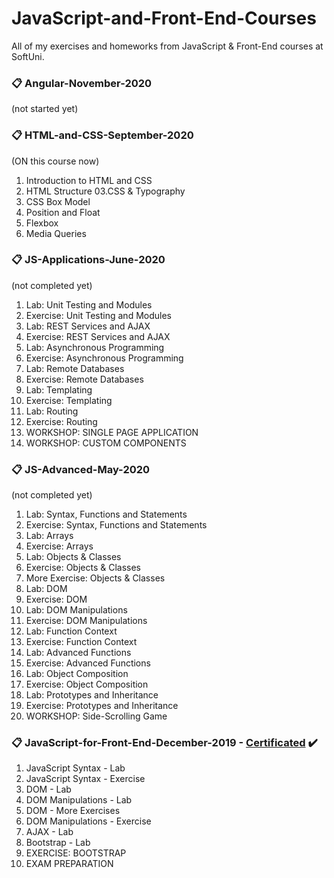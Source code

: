 # JavaScript-and-Front-End-Courses
All of my exercises and homeworks from JavaScript & Front-End courses at SoftUni.

### :clipboard: Angular-November-2020
(not started yet)

### :clipboard: HTML-and-CSS-September-2020
(ON this course now)
01. Introduction to HTML and CSS	
02. HTML Structure
03.CSS & Typography	
04. CSS Box Model	
05. Position and Float
06. Flexbox
07. Media Queries

### :clipboard: JS-Applications-June-2020 
(not completed yet)
01. Lab: Unit Testing and Modules
02. Exercise: Unit Testing and Modules
03. Lab: REST Services and AJAX
04. Exercise: REST Services and AJAX
05. Lab: Asynchronous Programming
06. Exercise: Asynchronous Programming
07. Lab: Remote Databases
08. Exercise: Remote Databases
09. Lab: Templating
10. Exercise: Templating
11. Lab: Routing
12. Exercise: Routing
13. WORKSHOP: SINGLE PAGE APPLICATION
14. WORKSHOP: CUSTOM COMPONENTS

### :clipboard: JS-Advanced-May-2020 
(not completed yet)
01. Lab: Syntax, Functions and Statements
02. Exercise: Syntax, Functions and Statements
03. Lab: Arrays
04. Exercise: Arrays
05. Lab: Objects & Classes
06. Exercise: Objects & Classes
07. More Exercise: Objects & Classes
08. Lab: DOM
09. Exercise: DOM
10. Lab: DOM Manipulations
11. Exercise: DOM Manipulations
12. Lab: Function Context
13. Exercise: Function Context
14. Lab: Advanced Functions
15. Exercise: Advanced Functions
16. Lab: Object Composition
17. Exercise: Object Composition
18. Lab: Prototypes and Inheritance
19. Exercise: Prototypes and Inheritance
20. WORKSHOP: Side-Scrolling Game

### :clipboard: JavaScript-for-Front-End-December-2019 - [Certificated](https://softuni.bg/certificates/details/76257/c5033f87) :heavy_check_mark:
01. JavaScript Syntax - Lab
02. JavaScript Syntax - Exercise
03. DOM - Lab
04. DOM Manipulations - Lab
05. DOM - More Exercises
06. DOM Manipulations - Exercise
07. AJAX - Lab
08. Bootstrap - Lab
09. EXERCISE: BOOTSTRAP
10. EXAM PREPARATION
